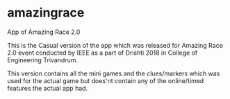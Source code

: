 # amazingrace
App of Amazing Race 2.0 

This is the Casual version of the app which was released for Amazing Race 2.0 event conducted by IEEE as a part of Drishti 2018 in College of Engineering Trivandrum.

This version contains all the mini games and the clues/markers which was used for the actual game but does'nt contain any of the online/timed features the actual app had.
